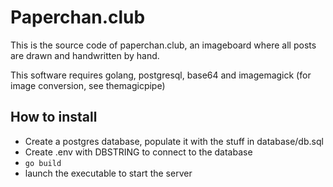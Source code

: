 # Paperchan.club

This is the source code of paperchan.club, an imageboard where all posts are drawn and handwritten by hand.

This software requires golang, postgresql, base64 and imagemagick (for image conversion, see themagicpipe)

## How to install

- Create a postgres database, populate it with the stuff in database/db.sql
- Create .env with DBSTRING to connect to the database
- `go build`
- launch the executable to start the server
